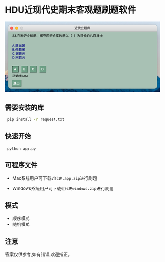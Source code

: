 # HDU近现代史期末客观题刷题软件

![](pic/app.png)

## 需要安装的库

```bash
 pip install -r request.txt
```

## 快速开始
```bash
 python app.py
```

## 可程序文件
- Mac系统用户可下载`近代史.app.zip`进行刷题

- Windows系统用户可下载`近代史windows.zip`进行刷题

## 模式
- 顺序模式
- 随机模式

## 注意
答案仅供参考,如有错误,欢迎指正。